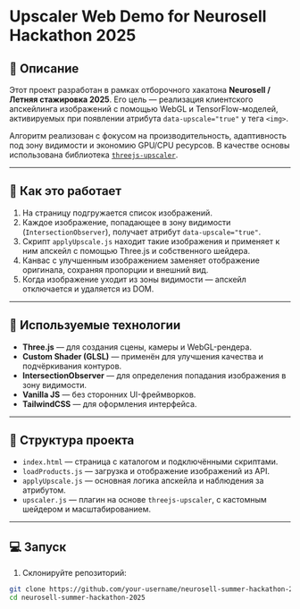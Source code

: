 # Upscaler Web Demo for Neurosell Hackathon 2025

## 📌 Описание

Этот проект разработан в рамках отборочного хакатона **Neurosell / Летняя стажировка 2025**. Его цель — реализация клиентского апскейлинга изображений с помощью WebGL и TensorFlow-моделей, активируемых при появлении атрибута `data-upscale="true"` у тега `<img>`.

Алгоритм реализован с фокусом на производительность, адаптивность под зону видимости и экономию GPU/CPU ресурсов. В качестве основы использована библиотека [`threejs-upscaler`](https://github.com/DevsDaddy/threejs-upscaler).

---

## 🚀 Как это работает

1. На страницу подгружается список изображений.
2. Каждое изображение, попадающее в зону видимости (`IntersectionObserver`), получает атрибут `data-upscale="true"`.
3. Скрипт `applyUpscale.js` находит такие изображения и применяет к ним апскейл с помощью Three.js и собственного шейдера.
4. Канвас с улучшенным изображением заменяет отображение оригинала, сохраняя пропорции и внешний вид.
5. Когда изображение уходит из зоны видимости — апскейл отключается и удаляется из DOM.

---

## 🧠 Используемые технологии

- **Three.js** — для создания сцены, камеры и WebGL-рендера.
- **Custom Shader (GLSL)** — применён для улучшения качества и подчёркивания контуров.
- **IntersectionObserver** — для определения попадания изображения в зону видимости.
- **Vanilla JS** — без сторонних UI-фреймворков.
- **TailwindCSS** — для оформления интерфейса.

---

## 📂 Структура проекта

- `index.html` — страница с каталогом и подключёнными скриптами.
- `loadProducts.js` — загрузка и отображение изображений из API.
- `applyUpscale.js` — основная логика апскейла и наблюдения за атрибутом.
- `upscaler.js` — плагин на основе `threejs-upscaler`, с кастомным шейдером и масштабированием.

---

## 💻 Запуск

1. Склонируйте репозиторий:

```bash
git clone https://github.com/your-username/neurosell-summer-hackathon-2025.git
cd neurosell-summer-hackathon-2025

